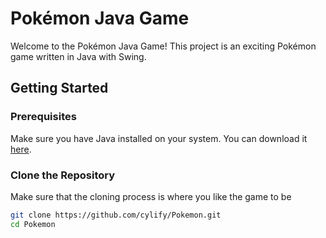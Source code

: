 # Pokémon Java Game

Welcome to the Pokémon Java Game! This project is an exciting Pokémon game written in Java with Swing. 

## Getting Started

### Prerequisites

Make sure you have Java installed on your system. You can download it [here](https://www.java.com/en/download/).

### Clone the Repository

Make sure that the cloning process is where you like the game to be

```bash
git clone https://github.com/cylify/Pokemon.git
cd Pokemon
```

